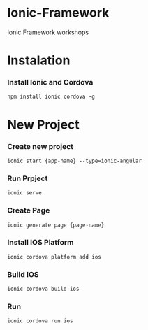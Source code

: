# Ionic-Framework
Ionic Framework workshops

# Instalation

### Install Ionic and Cordova
`npm install ionic cordova -g`

# New Project

### Create new project

`ionic start {app-name} --type=ionic-angular`

### Run Prpject 

`ionic serve`

### Create Page

`ionic generate page {page-name}`

### Install IOS Platform

`ionic cordova platform add ios`

### Build IOS

`ionic cordova build ios`

### Run

`ionic cordova run ios`
